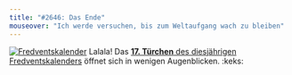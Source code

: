 ```yaml
---
title: "#2646: Das Ende"
mouseover: "Ich werde versuchen, bis zum Weltaufgang wach zu bleiben"
---
```


<a href="http://www.fonflatter.de/der-fetzige-fredventskalender-2012" title="Der fetzige Fredventskalender"><img src="http://www.fonflatter.de/adv12/fredventskalender_banner.png" alt="Fredventskalender" /></a>
Lalala! Das <a href="http://www.fonflatter.de/2012/12/17/das-17-turchen-2/"><strong>17. Türchen</strong> des diesjährigen Fredventskalenders</a> öffnet sich in wenigen Augenblicken.
:keks:
